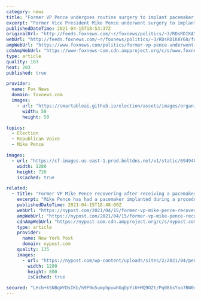 ```yaml
---
category: news
title: "Former VP Pence undergoes routine surgery to implant pacemaker, office says"
excerpt: "Former Vice President Mike Pence underwent surgery to implant a pacemaker after experiencing a slow heart rate, his office disclosed on Thursday."
publishedDateTime: 2021-04-15T18:53:37Z
originalUrl: "http://feeds.foxnews.com/~r/foxnews/politics/~3/RDsRDIKAY60/former-vp-pence-underwent-heart-surgery-to-implant-pacemaker-office-says"
webUrl: "http://feeds.foxnews.com/~r/foxnews/politics/~3/RDsRDIKAY60/former-vp-pence-underwent-heart-surgery-to-implant-pacemaker-office-says"
ampWebUrl: "https://www.foxnews.com/politics/former-vp-pence-underwent-heart-surgery-to-implant-pacemaker-office-says.amp"
cdnAmpWebUrl: "https://www-foxnews-com.cdn.ampproject.org/c/s/www.foxnews.com/politics/former-vp-pence-underwent-heart-surgery-to-implant-pacemaker-office-says.amp"
type: article
quality: 183
heat: 203
published: true

provider:
  name: Fox News
  domain: foxnews.com
  images:
    - url: "https://smartableai.github.io/election/assets/images/organizations/foxnews.com-50x50.jpg"
      width: 50
      height: 50

topics:
  - Election
  - Republican Voice
  - Mike Pence

images:
  - url: "https://cf-images.us-east-1.prod.boltdns.net/v1/static/694940094001/923f386d-3ccc-41f9-9133-8ebc9a94f111/7d90a6ea-b0e5-42f8-b867-367f1b07e616/1280x720/match/image.jpg"
    width: 1280
    height: 720
    isCached: true

related:
  - title: "Former VP Mike Pence recovering after receiving a pacemaker"
    excerpt: "Mike Pence has had a pacemaker implanted during a procedure in Indiana, the former VP’s office announced Thursday. “I am grateful for the swift professionalism and care of the outstanding doctors, nurses and staff at Inova Heart and Vascular Institute,"
    publishedDateTime: 2021-04-15T18:48:00Z
    webUrl: "https://nypost.com/2021/04/15/former-vp-mike-pence-recovering-after-receiving-a-pacemaker/"
    ampWebUrl: "https://nypost.com/2021/04/15/former-vp-mike-pence-recovering-after-receiving-a-pacemaker/amp/"
    cdnAmpWebUrl: "https://nypost-com.cdn.ampproject.org/c/s/nypost.com/2021/04/15/former-vp-mike-pence-recovering-after-receiving-a-pacemaker/amp/"
    type: article
    provider:
      name: New York Post
      domain: nypost.com
    quality: 135
    images:
      - url: "https://nypost.com/wp-content/uploads/sites/2/2021/04/pence.jpg?quality=90&strip=all&w=1200"
        width: 1200
        height: 800
        isCached: true

secured: "LHcb+kSNBqWYDsIKb/h9P9u5umphpuwhGqDpYiU+MQ9OZt/Pq08bsYxo7BW0u2gJEdPkQuewv1bbHrf8mLhPGStk2L/S6qlItFSmcPN+ALUKzxitmetfDxWK8sy5nz7VTnWzvbaUsKImOxUWbz3ceIgpOEQS6yc46FCOFwcNc2AoLCJ0i9ZHtLdj9+YRzMMD70mDkrL3AKEvwQLAOyDTTs5GkoJG+dXUCny+TXSnU6JFE3HLJ/DblAj3qJX6IHNlCb6SZ5FpWr4ugzqH36GX98TNG09DB82kG5W/vqswvuNrrpwMYVx9pd+EKGt/NUm5k0eUHgn0vLJa3LC+pUeFR2AMZuAsbnRKT/SfzC/N4+o=;Jm7FNVmGz64jLsRl63AIfw=="
---
```


